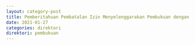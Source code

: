 ```yaml
---
layout: category-post
title: Pemberitahuan Pembatalan Izin Menyelenggarakan Pembukuan dengan Menggunakan Bahasa Inggris dan Satuan Mata Uang Dollar Amerika Serikat
date: 2021-01-27
categories: direktori
direktori: pembukuan
---
```

